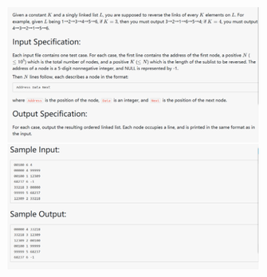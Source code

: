 ![](https://github.com/xxdznl/data-structure/blob/master/Linked_List/reverse/QQ截图1.png)
![](https://github.com/xxdznl/data-structure/blob/master/Linked_List/reverse/QQ截图2.png)
